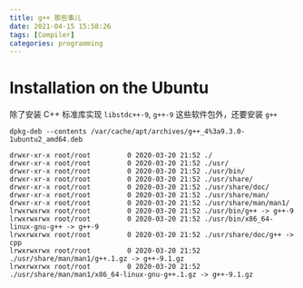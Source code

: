 ```yaml
---
title: g++ 那些事儿
date: 2021-04-15 15:58:26
tags: [Compiler]
categories: programming
---
```


# Installation on the Ubuntu

除了安装 C++ 标准库实现 `libstdc++-9`, `g++-9` 这些软件包外，还要安装 `g++`

`dpkg-deb --contents /var/cache/apt/archives/g++_4%3a9.3.0-1ubuntu2_amd64.deb`

```
drwxr-xr-x root/root         0 2020-03-20 21:52 ./
drwxr-xr-x root/root         0 2020-03-20 21:52 ./usr/
drwxr-xr-x root/root         0 2020-03-20 21:52 ./usr/bin/
drwxr-xr-x root/root         0 2020-03-20 21:52 ./usr/share/
drwxr-xr-x root/root         0 2020-03-20 21:52 ./usr/share/doc/
drwxr-xr-x root/root         0 2020-03-20 21:52 ./usr/share/man/
drwxr-xr-x root/root         0 2020-03-20 21:52 ./usr/share/man/man1/
lrwxrwxrwx root/root         0 2020-03-20 21:52 ./usr/bin/g++ -> g++-9
lrwxrwxrwx root/root         0 2020-03-20 21:52 ./usr/bin/x86_64-linux-gnu-g++ -> g++-9
lrwxrwxrwx root/root         0 2020-03-20 21:52 ./usr/share/doc/g++ -> cpp
lrwxrwxrwx root/root         0 2020-03-20 21:52 ./usr/share/man/man1/g++.1.gz -> g++-9.1.gz
lrwxrwxrwx root/root         0 2020-03-20 21:52 ./usr/share/man/man1/x86_64-linux-gnu-g++.1.gz -> g++-9.1.gz
```
